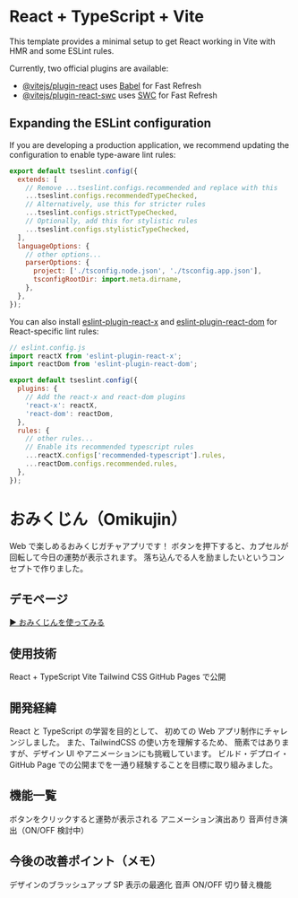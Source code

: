 # React + TypeScript + Vite

This template provides a minimal setup to get React working in Vite with HMR and some ESLint rules.

Currently, two official plugins are available:

- [@vitejs/plugin-react](https://github.com/vitejs/vite-plugin-react/blob/main/packages/plugin-react) uses [Babel](https://babeljs.io/) for Fast Refresh
- [@vitejs/plugin-react-swc](https://github.com/vitejs/vite-plugin-react/blob/main/packages/plugin-react-swc) uses [SWC](https://swc.rs/) for Fast Refresh

## Expanding the ESLint configuration

If you are developing a production application, we recommend updating the configuration to enable type-aware lint rules:

```js
export default tseslint.config({
  extends: [
    // Remove ...tseslint.configs.recommended and replace with this
    ...tseslint.configs.recommendedTypeChecked,
    // Alternatively, use this for stricter rules
    ...tseslint.configs.strictTypeChecked,
    // Optionally, add this for stylistic rules
    ...tseslint.configs.stylisticTypeChecked,
  ],
  languageOptions: {
    // other options...
    parserOptions: {
      project: ['./tsconfig.node.json', './tsconfig.app.json'],
      tsconfigRootDir: import.meta.dirname,
    },
  },
});
```

You can also install [eslint-plugin-react-x](https://github.com/Rel1cx/eslint-react/tree/main/packages/plugins/eslint-plugin-react-x) and [eslint-plugin-react-dom](https://github.com/Rel1cx/eslint-react/tree/main/packages/plugins/eslint-plugin-react-dom) for React-specific lint rules:

```js
// eslint.config.js
import reactX from 'eslint-plugin-react-x';
import reactDom from 'eslint-plugin-react-dom';

export default tseslint.config({
  plugins: {
    // Add the react-x and react-dom plugins
    'react-x': reactX,
    'react-dom': reactDom,
  },
  rules: {
    // other rules...
    // Enable its recommended typescript rules
    ...reactX.configs['recommended-typescript'].rules,
    ...reactDom.configs.recommended.rules,
  },
});
```

# おみくじん（Omikujin）

Web で楽しめるおみくじガチャアプリです！
ボタンを押下すると、カプセルが回転して今日の運勢が表示されます。
落ち込んでる人を励ましたいというコンセプトで作りました。

## デモページ

[▶ おみくじんを使ってみる](https://kk10-15.github.io/omikujin/)

## 使用技術

React + TypeScript
Vite
Tailwind CSS
GitHub Pages で公開

## 開発経緯

React と TypeScript の学習を目的として、
初めての Web アプリ制作にチャレンジしました。
また、TailwindCSS の使い方を理解するため、
簡素ではありますが、デザイン UI やアニメーションにも挑戦しています。
ビルド・デプロイ・GitHub Page での公開までを一通り経験することを目標に取り組みました。

## 機能一覧

ボタンをクリックすると運勢が表示される
アニメーション演出あり
音声付き演出（ON/OFF 検討中）

## 今後の改善ポイント（メモ）

デザインのブラッシュアップ
SP 表示の最適化
音声 ON/OFF 切り替え機能
